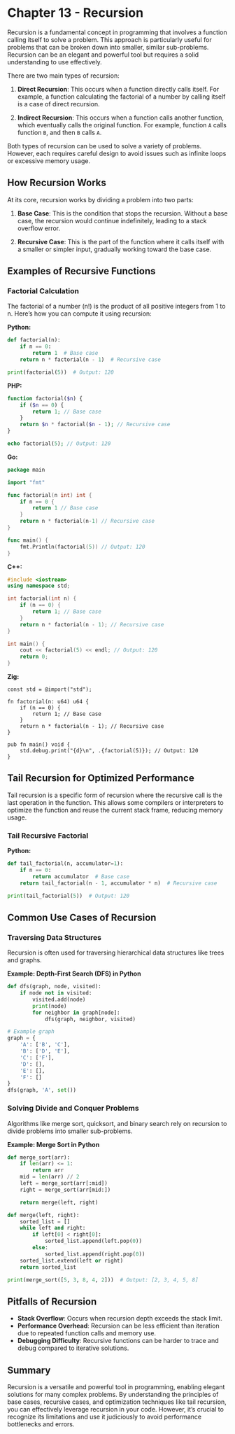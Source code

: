 # Chapter 13 - Recursion

Recursion is a fundamental concept in programming that involves a function calling itself to solve a problem. This approach is particularly useful for problems that can be broken down into smaller, similar sub-problems. Recursion can be an elegant and powerful tool but requires a solid understanding to use effectively.

There are two main types of recursion:

1. **Direct Recursion**: This occurs when a function directly calls itself. For example, a function calculating the factorial of a number by calling itself is a case of direct recursion.

2. **Indirect Recursion**: This occurs when a function calls another function, which eventually calls the original function. For example, function `A` calls function `B`, and then `B` calls `A`.

Both types of recursion can be used to solve a variety of problems. However, each requires careful design to avoid issues such as infinite loops or excessive memory usage.

## How Recursion Works

At its core, recursion works by dividing a problem into two parts:

1. **Base Case**: This is the condition that stops the recursion. Without a base case, the recursion would continue indefinitely, leading to a stack overflow error.

2. **Recursive Case**: This is the part of the function where it calls itself with a smaller or simpler input, gradually working toward the base case.

## Examples of Recursive Functions

### Factorial Calculation

The factorial of a number (n!) is the product of all positive integers from 1 to n. Here’s how you can compute it using recursion:

**Python:**
```python
def factorial(n):
    if n == 0:
        return 1  # Base case
    return n * factorial(n - 1)  # Recursive case

print(factorial(5))  # Output: 120
```

**PHP:**
```php
function factorial($n) {
    if ($n == 0) {
        return 1; // Base case
    }
    return $n * factorial($n - 1); // Recursive case
}

echo factorial(5); // Output: 120
```

**Go:**
```go
package main

import "fmt"

func factorial(n int) int {
    if n == 0 {
        return 1 // Base case
    }
    return n * factorial(n-1) // Recursive case
}

func main() {
    fmt.Println(factorial(5)) // Output: 120
}
```

**C++:**
```cpp
#include <iostream>
using namespace std;

int factorial(int n) {
    if (n == 0) {
        return 1; // Base case
    }
    return n * factorial(n - 1); // Recursive case
}

int main() {
    cout << factorial(5) << endl; // Output: 120
    return 0;
}
```

**Zig:**
```zig
const std = @import("std");

fn factorial(n: u64) u64 {
    if (n == 0) {
        return 1; // Base case
    }
    return n * factorial(n - 1); // Recursive case
}

pub fn main() void {
    std.debug.print("{d}\n", .{factorial(5)}); // Output: 120
}
```

## Tail Recursion for Optimized Performance

Tail recursion is a specific form of recursion where the recursive call is the last operation in the function. This allows some compilers or interpreters to optimize the function and reuse the current stack frame, reducing memory usage.

### Tail Recursive Factorial

**Python:**
```python
def tail_factorial(n, accumulator=1):
    if n == 0:
        return accumulator  # Base case
    return tail_factorial(n - 1, accumulator * n)  # Recursive case

print(tail_factorial(5))  # Output: 120
```

## Common Use Cases of Recursion

### Traversing Data Structures

Recursion is often used for traversing hierarchical data structures like trees and graphs.

**Example: Depth-First Search (DFS) in Python**
```python
def dfs(graph, node, visited):
    if node not in visited:
        visited.add(node)
        print(node)
        for neighbor in graph[node]:
            dfs(graph, neighbor, visited)

# Example graph
graph = {
    'A': ['B', 'C'],
    'B': ['D', 'E'],
    'C': ['F'],
    'D': [],
    'E': [],
    'F': []
}
dfs(graph, 'A', set())
```

### Solving Divide and Conquer Problems

Algorithms like merge sort, quicksort, and binary search rely on recursion to divide problems into smaller sub-problems.

**Example: Merge Sort in Python**
```python
def merge_sort(arr):
    if len(arr) <= 1:
        return arr
    mid = len(arr) // 2
    left = merge_sort(arr[:mid])
    right = merge_sort(arr[mid:])

    return merge(left, right)

def merge(left, right):
    sorted_list = []
    while left and right:
        if left[0] < right[0]:
            sorted_list.append(left.pop(0))
        else:
            sorted_list.append(right.pop(0))
    sorted_list.extend(left or right)
    return sorted_list

print(merge_sort([5, 3, 8, 4, 2]))  # Output: [2, 3, 4, 5, 8]
```

## Pitfalls of Recursion

- **Stack Overflow**: Occurs when recursion depth exceeds the stack limit.
- **Performance Overhead**: Recursion can be less efficient than iteration due to repeated function calls and memory use.
- **Debugging Difficulty**: Recursive functions can be harder to trace and debug compared to iterative solutions.

## Summary

Recursion is a versatile and powerful tool in programming, enabling elegant solutions for many complex problems. By understanding the principles of base cases, recursive cases, and optimization techniques like tail recursion, you can effectively leverage recursion in your code. However, it’s crucial to recognize its limitations and use it judiciously to avoid performance bottlenecks and errors.

